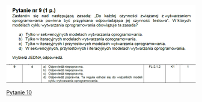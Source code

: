 ![img.png](../Pytania/screeny/img_8.png)
![img.png](screeny/img_8.png)

[Pytanie 10](../Pytania/Pyt_10.md)